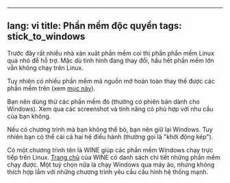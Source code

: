 
---
lang: vi
title: Phần mềm độc quyền
tags: stick_to_windows
---

Trước đây rất nhiều nhà xản xuât phần mềm coi thị phần phần mềm Linux quá nhỏ 
để hỗ trợ. Mặc dù tình hình đang thay đổi, hầu hết phần mềm lớn vẫn không chạy trên Linux.

Tuy nhiên có nhiều phần mềm mã nguồn mở hoàn toàn thay thế được các phần mềm trên (xem <a href="/items/warez">mục này</a>).

Bạn nên dùng thử các phần mềm đó (thường có phiên bản dành cho Windows). Xem qua 
các screenshot và tính năng có phù hợp với nhu cầu của bạn không.

Nếu có chương trình mà bạn không thể bỏ, bạn nên giữ lại Windows. Tuy nhiên bạn 
có thể cài cả hai hệ điều hành (thường gọi là "khởi động kép").

Có một chương trình tên là WINE giúp các phần mềm Windows chạy trực tiếp trên Linux. 
<a href="http://www.winehq.org">Trang chủ</a> của WINE có danh sách chi tiết những phần mềm chạy được. 
Một tuỳ chọn nữa là chạy Windows qua máy ảo, nhưng không thích hợp lắm với những chương 
trình yêu cầu cấu hình hệ thống mạnh.

